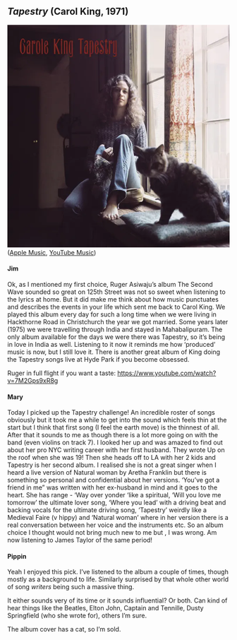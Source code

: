 ## *Tapestry* (Carol King, 1971)

![Fly or die album cover](../assets/covers/tapestry.png)  
([Apple Music](https://music.apple.com/ca/album/tapestry/747087657), [YouTube Music](https://www.youtube.com/playlist?list=OLAK5uy_lUWnDcefuS7i1yv27EE5oZ87cRlQbm3EA))

#### Jim

Ok, as I mentioned my first choice, Ruger Asiwaju’s album The Second Wave sounded so great on 125th Street was not so sweet when listening to the lyrics at home. But it did make me think about how music punctuates and describes the events in your life which sent me back to Carol King. We played this album every day for such a long time when we were living in Hackthorne Road in Christchurch the year we got married. Some years later (1975) we were travelling through India and stayed in Mahabalipuram. The only album available for the days we were there was Tapestry, so it’s being in love in India as well. Listening to it now it reminds me how ‘produced’ music is now, but I still love it. There is another great album of King doing the Tapestry songs live at Hyde Park if you become obsessed.

Ruger in full flight if you want a taste: <https://www.youtube.com/watch?v=7M2Gps9xR8g>

#### Mary

Today I picked up the Tapestry challenge! An incredible roster of songs obviously but it took me a while to get into the sound which feels thin at the start but I think that first song (I feel the earth move) is the thinnest of all. After that it sounds to me as though there is a lot more going on with the band (even violins on track 7). I looked her up and was amazed to find out about her pro NYC writing career with her first husband. They wrote Up on the roof when she was 19! Then she heads off to LA with her 2 kids and Tapestry is her second album. I realised she is not a great singer when I heard a live version of Natural woman by Aretha Franklin but there is something so personal and confidential about her versions. ‘You’ve got a friend in me” was written with her ex-husband in mind and it goes to the heart. She has range - ‘Way over yonder ‘like a spiritual, ‘Will you love me tomorrow’ the ultimate lover song, ‘Where you lead’ with a driving beat and backing vocals for the ultimate driving song, ‘Tapestry’ weirdly like a Medieval Faire (v hippy) and ‘Natural woman’ where in her version there is a real conversation between her voice and the instruments etc. So an album choice I thought would not bring much new to me but , I was wrong. Am now listening to James Taylor of the same period!

#### Pippin

Yeah I enjoyed this pick. I’ve listened to the album a couple of times, though mostly as a background to life. Similarly surprised by that whole other world of song *writers* being such a massive thing.

It either sounds very of its time or it sounds influential? Or both. Can kind of hear things like the Beatles, Elton John, Captain and Tennille, Dusty Springfield (who she wrote for), others I’m sure.

The album cover has a cat, so I’m sold.